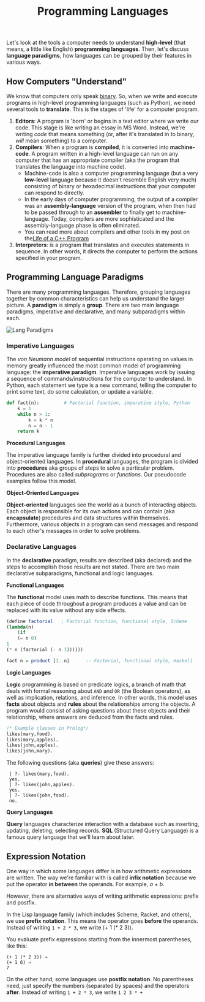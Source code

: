 ﻿---
# Posts need to have the `post` layout
layout: post

# The title of your post
title: Programming Languages

# (Optional) Write a short (~150 characters) description of each blog post.
# This description is used to preview the page on search engines, social media, etc.
description: >
  What tools are needs for the computer to understand our programs/languages? 

# (Optional) Link to an image that represents your blog post.
# The aspect ratio should be ~16:9.
image: /assets/img/default.jpg

# You can hide the description and/or image from the output
# (only visible to search engines) by setting:
# hide_description: true
# hide_image: true

# (Optional) Each post can have zero or more categories, and zero or more tags.
# The difference is that categories will be part of the URL, while tags will not.
# E.g. the URL of this post is <site.baseurl>/hydejack/2017/11/23/example-content/
categories: [CS 101]
tags: [Programming Basics]
# If you want a category or tag to have its own page,
# check out `_featured_categories` and `_featured_tags` respectively.
---
Let's look at the tools a computer needs to understand **high-level** (that means, a little like English) **programming languages**. Then, let's discuss **language paradigms**, how languages can be grouped by their features in various ways.

## How Computers "Understand"
We know that computers only speak [binary](https://ramnauth.github.io/cs%20101/2018/09/10/numbers/#binary-numbers). So, when we write and execute programs in high-level programming languages (such as Python), we need several tools to **translate**. This is the stages of 'life' for a computer program.

1. **Editors**: A program is 'born' or begins in a text editor where we write our code. This stage is like writing an essay in MS Word. Instead, we're writing *code* that means something (or, after it's translated in to binary, *will* mean something) to a computer. 
2. **Compilers**: When a program is **compiled**, it is converted into **machine-code**. A program written in a high-level language can run on any computer that has an appropriate compiler (aka the program that translates the language into machine code).
	- Machine-code is also a computer programming language (but a very **low-level** language because it doesn't resemble English very much) consisting of binary or hexadecimal instructions that your computer can respond to directly. 
	- In the early days of computer programming, the output of a compiler was an **assembly-language** version of the program, when then had to be passed through to an **assembler** to finally get to machine-language. Today, compilers are more sophisticated and the assembly-language phase is often eliminated. 
	- You can read more about compilers and other tools in my post on the[Life of a C++ Program](https://ramnauth.github.io/cs%20102/2018/09/12/life/)
3. **Interpreters**: is a program that translates and executes statements in sequence. In other words, it directs the computer to perform the actions specified in your program.

## Programming Language Paradigms
There are many programming languages. Therefore, grouping languages together by common characteristics can help us understand the larger picture. A **paradigm** is simply a **group**. There are two main language paradigms, imperative and declarative, and many subparadigms within each.

![Lang Paradigms](https://liucs.net/cs101f18/lang-taxonomy.png)

### Imperative Languages
The *von Neumann model* of sequential instructions operating on values in memory greatly influenced the most common model of programming language: the **imperative paradigm**. Imperative languages work by issuing a sequence of commands/instructions for the computer to understand. In Python, each statement we type is a new command, telling the computer to print some text, do some calculation, or update a variable.

```py
def fact(n):         # Factorial function, imperative style, Python
    k = 1
    while n > 1:
        k = k * n
        n = n - 1
    return k
```

**Procedural Languages**

The imperative language family is further divided into procedural and object-oriented languages. In **procedural** languages, the program is divided into **procedures** aka groups of steps to solve a particular problem. Procedures are also called *subprograms* or *functions*. Our pseudocode examples follow this model.

**Object-Oriented Languages**

**Object-oriented** languages see the world as a bunch of interacting objects. Each object is responsible for its own actions and can contain (aka **encapsulate**) procedures and data structures within themselves. Furthermore, various objects in a program can send messages and respond to each other's messages in order to solve problems.

### Declarative Languages
In the **declarative** paradigm, results are described (aka declared) and the steps to accomplish those results are not stated. There are two main declarative subparadigms, functional and logic languages.

**Functional Languages**

The **functional** model uses math to describe functions. This means that each piece of code throughout a program produces a value and can be replaced with its value without any side effects. 

```scheme
(define factorial	; Factorial function, functional style, Scheme
(lambda(n)
	(if
	(= n 0)
1
(* n (factorial (- n 1))))))
```

```haskell
fact n = product [1..n]      -- Factorial, functional style, Haskell
```

**Logic Languages**

**Logic** programming is based on predicate logics, a branch of math that deals with formal reasoning about `AND` and `OR` (the Boolean operators), as well as implication, relations, and inference. In other words, this model uses **facts** about objects and **rules** about the relationships among the objects. A program would consist of asking questions about these objects and their relationship, where answers are deduced from the facts and rules.

```prolog
/* Example clauses in Prolog*/
likes(mary,food).
likes(mary,apples).
likes(john,apples).
likes(john,mary).
```

The following questions (aka **queries**) give these answers:
```
 | ?- likes(mary,food). 
 yes.
 | ?- likes(john,apples). 
 yes.
 | ?- likes(john,food). 
 no.
```

**Query Languages**

**Query** languages characterize interaction with a database such as inserting, updating, deleting, selecting records. **SQL** (Structured Query Language) is a famous query language that we'll learn about later.

## Expression Notation

One way in which some languages differ is in how arithmetic expressions are written. The way we're familiar with is called **infix notation** because we put the operator **in between** the operands. For example, *a* + *b*. 

However, there are alternative ways of writing arithmetic expressions: prefix and postfix.

In the Lisp language family (which includes Scheme, Racket, and others), we use **prefix notation**. This means the operator goes **before** the operands. Instead of writing `1 + 2 * 3`, we write (+ 1 (* 2 3)).

You evaluate prefix expressions starting from the innermost parentheses, like this:
```
(+ 1 (* 2 3)) ⇒
(+ 1 6) ⇒
7
``` 

On the other hand, some languages use **postfix notation**. No parentheses need, just specify the numbers (separated by spaces) and the operators **after**. Instead of writing `1 + 2 * 3`, we write `1 2 3 * +`